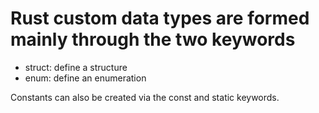 # Rust custom data types are formed mainly through the two keywords

* struct: define a structure
* enum: define an enumeration

Constants can also be created via the const and static keywords.
